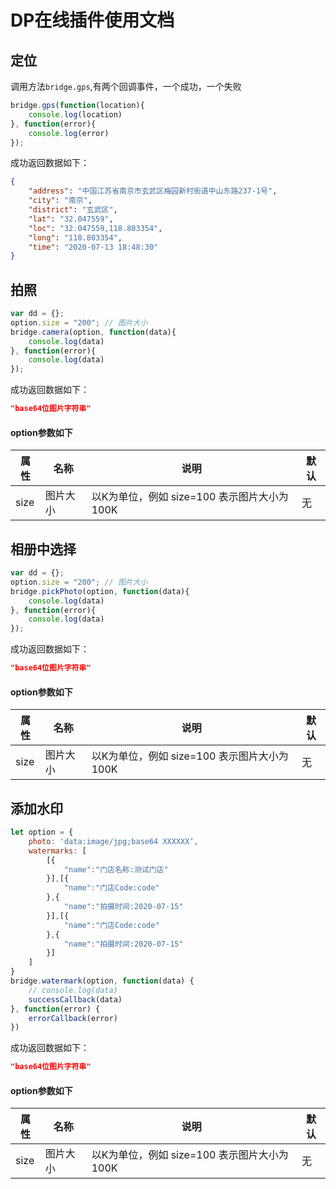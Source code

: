 # DP在线插件使用文档

## 定位

调用方法`bridge.gps`,有两个回调事件，一个成功，一个失败
```js
bridge.gps(function(location){
    console.log(location)
}, function(error){
    console.log(error)
});
```

成功返回数据如下：
```json
{
    "address": "中国江苏省南京市玄武区梅园新村街道中山东路237-1号",
    "city": "南京",
    "district": "玄武区",
    "lat": "32.047559",
    "loc": "32.047559,118.803354",
    "long": "118.803354",
    "time": "2020-07-13 18:48:30"
}
```

## 拍照
```js
var dd = {};
option.size = "200"; // 图片大小
bridge.camera(option, function(data){
    console.log(data)
}, function(error){
    console.log(data)
});
```

成功返回数据如下：
```json
"base64位图片字符串"
```

#### option参数如下

| 属性 | 名称 | 说明 | 默认 | 
| ------ | ------ | ------ | ------ | 
| size | 图片大小 | 以K为单位，例如 size=100 表示图片大小为100K | 无 |


## 相册中选择
```js
var dd = {};
option.size = "200"; // 图片大小
bridge.pickPhoto(option, function(data){
    console.log(data)
}, function(error){
    console.log(data)
});
```

成功返回数据如下：
```json
"base64位图片字符串"
```

#### option参数如下

| 属性 | 名称 | 说明 | 默认 | 
| ------ | ------ | ------ | ------ | 
| size | 图片大小 | 以K为单位，例如 size=100 表示图片大小为100K | 无 |



## 添加水印
```js
let option = {
    photo: 'data:image/jpg;base64 XXXXXX‘,
    watermarks: [
        [{
            "name":"门店名称:测试门店"
        }],[{
            "name":"门店Code:code"
        },{
            "name":"拍摄时间:2020-07-15"
        }],[{
            "name":"门店Code:code"
        },{
            "name":"拍摄时间:2020-07-15"
        }]
    ]
}
bridge.watermark(option, function(data) {
    // console.log(data)
    successCallback(data)
}, function(error) {
    errorCallback(error)
})
```

成功返回数据如下：
```json
"base64位图片字符串"
```

#### option参数如下

| 属性 | 名称 | 说明 | 默认 | 
| ------ | ------ | ------ | ------ | 
| size | 图片大小 | 以K为单位，例如 size=100 表示图片大小为100K | 无 |